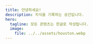 ```yaml
---
title: 안녕하세요!
description: 지식을 기록하는 공간입니다.
hero:
  tagline: 모든 콘텐츠는 한글로 작성됩니다.
  image:
    file: ../../assets/houston.webp
---
```

